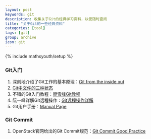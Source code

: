 ```yaml
---
layout: post
keywords: git
description: 收集关于Git的经典学习资料，以便随时查阅
title: "关于Git的一些经典资料"
categories: [tool]
tags: [git]
group: archive
icon: git
---
```

{% include mathsyouth/setup %}


### Git入门
1. 深刻地介绍了Git工作的基本原理：[Git from the inside out](https://codewords.recurse.com/issues/two/git-from-the-inside-out)
1. [Git中文件的三种状态](https://my.oschina.net/xinxingegeya/blog/323281)
1. 不错的Git入门教程：[廖雪峰Git教程](http://www.liaoxuefeng.com/wiki/0013739516305929606dd18361248578c67b8067c8c017b000)
1. 阮一峰详解Git远程操作：[Git远程操作详解](http://www.ruanyifeng.com/blog/2014/06/git_remote.html)
1. Git用户手册：[Manual Page](https://www.kernel.org/pub/software/scm/git/docs/)

### Git Commit
1. OpenStack官网给出的Git Commit规范：[Git Commit Good Practice](https://wiki.openstack.org/wiki/GitCommitMessages)
